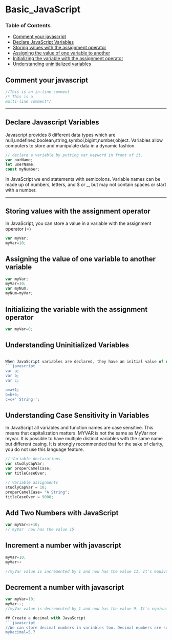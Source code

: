 # Basic_JavaScript

### Table of Contents

- [Comment your javascript](#comment-your-javascript)
- [Declare JavaScript Variables](#declare-javascript-variables)
- [Storing values with the assignment operator](#storing-values-with-the-assignment-operator)
- [Assigning the value of one variable to another](#assigning-the-value-of-one-variable-to-another)
- [Initializing the variable with the assignment operator](#initializing-the-variable-with-the-assignment-operator)
- [Understanding uninitialized variables](#understanding-uninitialized-variables)





## Comment your javascript

```javascript
//This is an in-line comment
/* This is a 
multi-line comment*/
```
---

## Declare Javascript Variables

Javascript provides 8 different data types which are null,undefined,boolean,string,symbol,bigint,number,object.
Variables allow computers to store and manipulate data in a dynamic fashion. 
```javascript
// declare a variable by putting var keyword in front of it.
var ourName;
let userName;
const myNumber;
```
In JavaScript we end statements with semicolons. Variable names can be made up of numbers, letters, and $ or _, but may not contain spaces or start with a number.

---

## Storing values with the assignment operator

In JavaScript, you can store a value in a variable with the assignment operator (=)
```javascript
var myVar;
myVar=10;
```
 
## Assigning the value of one variable to another variable

```javascript
var myVar;
myVar=10;
var myNum;
myNum=myVar;
```

## Initializing the variable with the assignment operator

```javascript
var myVar=0;
```

## Understanding Uninitialized Variables

```javascript

When JavaScript variables are declared, they have an initial value of undefined. If you do a mathematical operation on an undefined variable your result will be NaN which means "Not a Number". If you concatenate a string with an undefined variable, you will get a literal string of undefined
```javascript
var a;
var b;
var c;

a=a+1;
b=b+5;
c=c+' String!';
```

## Understanding Case Sensitivity in Variables

In JavaScript all variables and function names are case sensitive. This means that capitalization matters.
MYVAR is not the same as MyVar nor myvar. It is possible to have multiple distinct variables with the same name but different casing. It is strongly recommended that for the sake of clarity, you do not use this language feature.

```javascript
// Variable declarations
var studlyCapVar;
var properCamelCase;
var titleCaseOver;

// Variable assignments
studlyCapVar = 10;
properCamelCase= "A String";
titleCaseOver = 9000;
```
## Add Two Numbers with JavaScript

```javascript
var myVar=5+10;
// myVar  now has the value 15
```

## Increment a number with javascript
```javascript
myVar=10;
myVar++

//myVar value is incremented by 1 and now has the value 11. It's equivalent of myVar = myVar+1;
```

## Decrement a number with javascript
```javascript
var myVar=10;
myVar--;
//myVar value is decremented by 1 and now has the value 9. It's equivalent of myVar=myVar-1;

## Create a decimal with JavaScript
```javascript
//We can store decimal numbers in variables too. Decimal numbers are sometimes referred to as floating point numbers or floats.
myDecimal=5.7
```





